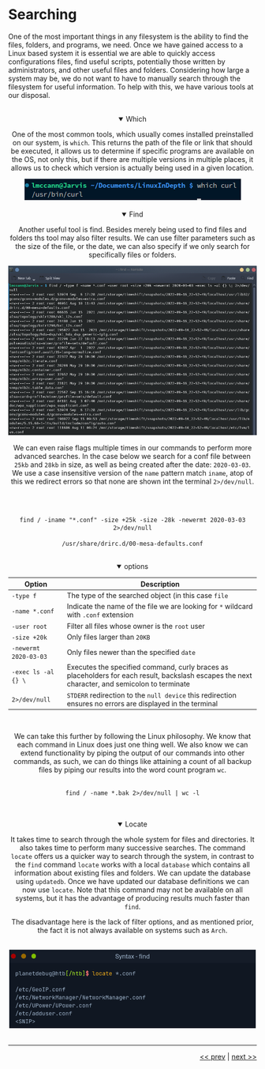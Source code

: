 # Searching

One of the most important things in any filesystem is the ability to find the files, folders, and programs, we need. Once we have gained access to a Linux based system it is essential we are able to quickly access configurations files, find useful scripts, potentially those written by administrators, and other useful files and folders. Considering how large a system may be, we do not want to have to manually search through the filesystem for useful information. To help with this, we have various tools at our disposal.

<br />

<div align="center">

<details open>
<summary>Which</summary>

One of the most common tools, which usually comes installed preinstalled on our system, is `which`. This returns the path of the file or link that should be executed, it allows us to determine if specific programs are available on the OS, not only this, but if there are multiple versions in multiple places, it allows us to check which version is actually being used in a given location.

<img src="../images/whichCurl.png" >

</details>

</div>

<br />

<div align="center">

<details open>
<summary>Find</summary>

Another useful tool is find. Besides merely being used to find files and folders ths tool may also filter results. We can use filter parameters such as the size of the file, or the date, we can also specify if we only search for specifically files or folders.

<img src="../images/findFlags.png" >

<br />

We can even raise flags multiple times in our commands to perform more advanced searches. In the case below we search for a conf file between `25kb` and `28kb` in size, as well as being created after the date: `2020-03-03`. We use a case insensitive version of the `name` pattern match `iname`, atop of this we redirect errors so that none are shown int the terminal `2>/dev/null`.

<br />

<pre>
<code>
find / -iname "*.conf" -size +25k -size -28k -newermt 2020-03-03 2>/dev/null

/usr/share/drirc.d/00-mesa-defaults.conf
</code>
</pre>

<details open>
<summary>options</summary>

| Option | Description |
| --- | --- |
| `-type f` | The type of the searched object (in this case `file` |
| `-name *.conf` | Indicate the name of the file we are looking for `*` wildcard with `.conf` extension |
| `-user root` | Filter all files whose owner is the `root` user |
| `-size +20k` | Only files larger than `20KB` |
| `-newermt 2020-03-03` | Only files newer than the specified `date` |
| `-exec ls -al {} \`| Executes the specified command, curly braces as placeholders for each result, backslash escapes the next character, and semicolon to terminate |
| `2>/dev/null` | `STDERR` redirection to the `null device` this redirection ensures no errors are displayed in the terminal |

<br />

We can take this further by following the Linux philosophy. We know that each command in Linux does just one thing well. We also know we can extend functionality by piping the output of our commands into other commands, as such, we can do things like attaining a count of all backup files by piping our results into the word count program `wc`.

<pre>
<code>
find / -name *.bak 2>/dev/null | wc -l
</code>
</pre>

</details>

</details>

</div>

<br />

<div align="center">

<details open>
<summary>Locate</summary>

It takes time to search through the whole system for files and directories. It also takes time to perform many successive searches. The command `locate` offers us a quicker way to search through the system, in contrast to the `find` command `locate` works with a local `database` which contains all information about existing files and folders. We can update the database using `updatedb`. Once we have updated our database definitions we can now use `locate`. Note that this command may not be available on all systems, but it has the advantage of producing results much faster than `find`.

The disadvantage here is the lack of filter options, and as mentioned prior, the fact it is not always available on systems such as `Arch`.

<br />

<div align="center">

<img src="../images/locate.png" style="width: 500px" >

</div>

</details>

</div>

<br />


___

<div align="right">

[<< prev](./18_kernel.md) | [next >>](./20_shortucts.md)

</div>